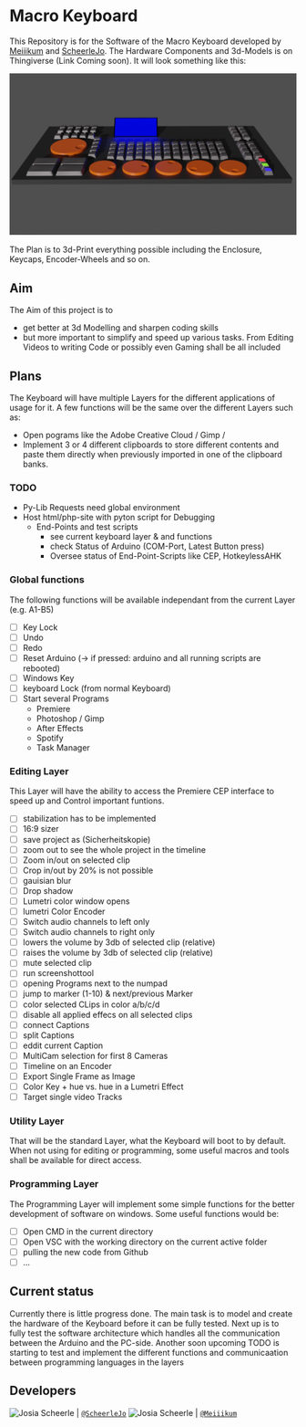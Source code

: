# Macro Keyboard

This Repository is for the Software of the Macro Keyboard developed by [Meiiikum](https://github.com/Meiiikum) and [ScheerleJo](https://github.com/ScheerleJo). The Hardware Components and 3d-Models is on Thingiverse (Link Coming soon). It will look something like this:

![Design](img/design.png)

The Plan is to 3d-Print everything possible including the Enclosure, Keycaps, Encoder-Wheels and so on.

## Aim

The Aim of this project is to

- get better at 3d Modelling and sharpen coding skills
- but more important to simplify and speed up various tasks. From Editing Videos to writing Code or possibly even Gaming shall be all included

## Plans

The Keyboard will have multiple Layers for the different applications of usage for it.
A few functions will be the same over the different Layers such as:

- Open pograms like the Adobe Creative Cloud / Gimp /
- Implement 3 or 4 different clipboards to store different contents and paste them directly when previously imported in one of the clipboard banks.

### TODO

- Py-Lib Requests need global environment
- Host html/php-site with pyton script for Debugging
  - End-Points and test scripts
    - see current keyboard layer & and functions
    - check Status of Arduino (COM-Port, Latest Button press)
    - Oversee status of End-Point-Scripts like CEP, HotkeylessAHK

### Global functions

The following functions will be available independant from the current Layer (e.g. A1-B5)

- [ ] Key Lock
- [ ] Undo
- [ ] Redo
- [ ] Reset Arduino (-> if pressed: arduino and all running scripts are rebooted)
- [ ] Windows Key
- [ ] keyboard Lock (from normal Keyboard)
- [ ] Start several Programs
  - Premiere
  - Photoshop / Gimp
  - After Effects
  - Spotify
  - Task Manager

### Editing Layer

This Layer will have the ability to access the Premiere CEP interface to speed up and Control important funtions.

- [ ] stabilization has to be implemented
- [ ] 16:9 sizer
- [ ] save project as (Sicherheitskopie)
- [ ] zoom out to see the whole project in the timeline
- [ ] Zoom in/out on selected clip
- [ ] Crop in/out by 20% is not possible
- [ ] gauisian blur
- [ ] Drop shadow
- [ ] Lumetri color window opens
- [ ] lumetri Color Encoder
- [ ] Switch audio channels to left only
- [ ] Switch audio channels to right only
- [ ] lowers the volume by 3db of selected clip (relative)
- [ ] raises the volume by 3db of selected clip (relative)
- [ ] mute selected clip
- [ ] run screenshottool
- [ ] opening Programs next to the numpad
- [ ] jump to marker (1-10) & next/previous Marker
- [ ] color selected CLips in color a/b/c/d
- [ ] disable all applied effecs on all selected clips
- [ ] connect Captions
- [ ] split Captions
- [ ] eddit current Caption
- [ ] MultiCam selection for first 8 Cameras
- [ ] Timeline on an Encoder
- [ ] Export Single Frame as Image
- [ ] Color Key + hue vs. hue in a Lumetri Effect
- [ ] Target single video Tracks

### Utility Layer

That will be the standard Layer, what the Keyboard will boot to by default. When not using for editing or programming, some useful macros and tools shall be available for direct access.

### Programming Layer

The Programming Layer will implement some simple functions for the better development of software on windows.
Some useful functions would be:

- [ ] Open CMD in the current directory
- [ ] Open VSC with the working directory on the current active folder
- [ ] pulling the new code from Github
- [ ] ...

## Current status

Currently there is little progress done. The main task is to model and create the hardware of the Keyboard before it can be fully tested.
Next up is to fully test the software architecture which handles all the communication between the Arduino and the PC-side. Another soon upcoming TODO is starting to test and implement the different functions and communicaation between programming languages in the layers

## Developers

<img src="https://avatars.githubusercontent.com/ScheerleJo"   height="50px" title="Josia Scheerle"/> | [`@ScheerleJo`](https://github.com/ScheerleJo)
<img src="https://avatars.githubusercontent.com/Meiiikum"   height="50px" title="Josia Scheerle"/> | [`@Meiiikum`](https://github.com/Meiiikum)
